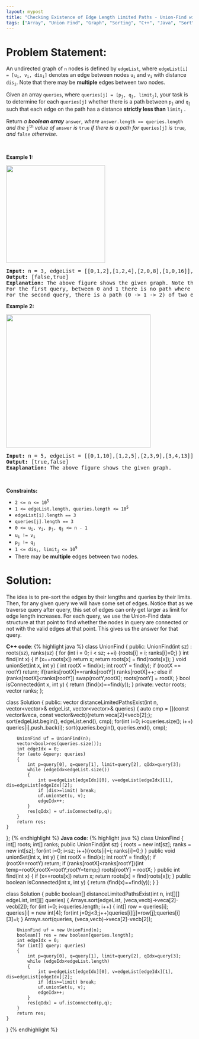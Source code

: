 ```yaml
---
layout: mypost
title: "Checking Existence of Edge Length Limited Paths - Union-Find with sorted edges and queries"
tags: ["Array", "Union Find", "Graph", "Sorting", "C++", "Java", "Sort", "Hard"]
---
```

# Problem Statement:
<p>An undirected graph of <code>n</code> nodes is defined by <code>edgeList</code>, where <code>edgeList[i] = [u<sub>i</sub>, v<sub>i</sub>, dis<sub>i</sub>]</code> denotes an edge between nodes <code>u<sub>i</sub></code> and <code>v<sub>i</sub></code> with distance <code>dis<sub>i</sub></code>. Note that there may be <strong>multiple</strong> edges between two nodes.</p>

<p>Given an array <code>queries</code>, where <code>queries[j] = [p<sub>j</sub>, q<sub>j</sub>, limit<sub>j</sub>]</code>, your task is to determine for each <code>queries[j]</code> whether there is a path between <code>p<sub>j</sub></code> and <code>q<sub>j</sub></code><sub> </sub>such that each edge on the path has a distance <strong>strictly less than</strong> <code>limit<sub>j</sub></code> .</p>

<p>Return <em>a <strong>boolean array</strong> </em><code>answer</code><em>, where </em><code>answer.length == queries.length</code> <em>and the </em><code>j<sup>th</sup></code> <em>value of </em><code>answer</code> <em>is </em><code>true</code><em> if there is a path for </em><code>queries[j]</code><em> is </em><code>true</code><em>, and </em><code>false</code><em> otherwise</em>.</p>

<p>&nbsp;</p>
<p><strong class="example">Example 1:</strong></p>
<img alt="" src="https://assets.leetcode.com/uploads/2020/12/08/h.png" style="width: 267px; height: 262px;" />
<pre>
<strong>Input:</strong> n = 3, edgeList = [[0,1,2],[1,2,4],[2,0,8],[1,0,16]], queries = [[0,1,2],[0,2,5]]
<strong>Output:</strong> [false,true]
<strong>Explanation:</strong> The above figure shows the given graph. Note that there are two overlapping edges between 0 and 1 with distances 2 and 16.
For the first query, between 0 and 1 there is no path where each distance is less than 2, thus we return false for this query.
For the second query, there is a path (0 -&gt; 1 -&gt; 2) of two edges with distances less than 5, thus we return true for this query.
</pre>

<p><strong class="example">Example 2:</strong></p>
<img alt="" src="https://assets.leetcode.com/uploads/2020/12/08/q.png" style="width: 390px; height: 358px;" />
<pre>
<strong>Input:</strong> n = 5, edgeList = [[0,1,10],[1,2,5],[2,3,9],[3,4,13]], queries = [[0,4,14],[1,4,13]]
<strong>Output:</strong> [true,false]
<strong>Exaplanation:</strong> The above figure shows the given graph.
</pre>

<p>&nbsp;</p>
<p><strong>Constraints:</strong></p>

<ul>
	<li><code>2 &lt;= n &lt;= 10<sup>5</sup></code></li>
	<li><code>1 &lt;= edgeList.length, queries.length &lt;= 10<sup>5</sup></code></li>
	<li><code>edgeList[i].length == 3</code></li>
	<li><code>queries[j].length == 3</code></li>
	<li><code>0 &lt;= u<sub>i</sub>, v<sub>i</sub>, p<sub>j</sub>, q<sub>j</sub> &lt;= n - 1</code></li>
	<li><code>u<sub>i</sub> != v<sub>i</sub></code></li>
	<li><code>p<sub>j</sub> != q<sub>j</sub></code></li>
	<li><code>1 &lt;= dis<sub>i</sub>, limit<sub>j</sub> &lt;= 10<sup>9</sup></code></li>
	<li>There may be <strong>multiple</strong> edges between two nodes.</li>
</ul>

# Solution:
The idea is to pre-sort the edges by their lengths and queries by their limits. Then, for any given query we will have some set of edges. Notice that as we traverse query after query, this set of edges can only get larger as limit for edge length increases. For each query, we use the Union-Find data structure at that point to find whether the nodes in query are connected or not with the valid edges at that point. This gives us the answer for that query.

**C++ code**:
 {% highlight java %} 
class UnionFind {
public:
    UnionFind(int sz) : roots(sz), ranks(sz) 
    {
        for (int i = 0; i < sz; ++i) {roots[i] = i; ranks[i]=0;}
    }
    int find(int x) 
    {
        if (x==roots[x]) return x;
        return roots[x] = find(roots[x]);
    }
    void unionSet(int x, int y) 
    {
        int rootX = find(x);
        int rootY = find(y);
        if (rootX == rootY) return;
        if(ranks[rootX]==ranks[rootY]) ranks[rootX]++;
        else if (ranks[rootX]<ranks[rootY]) swap(rootY,rootX);
        roots[rootY] = rootX;
    }
    bool isConnected(int x, int y)
    {
      return (find(x)==find(y));
    }
private:
    vector<int> roots;
    vector<int> ranks;
};



class Solution {
public:
    vector<bool> distanceLimitedPathsExist(int n, vector<vector<int>>& edgeList, vector<vector<int>>& queries) 
    {
        auto cmp = [](const vector<int>&veca, const vector<int>&vecb){return veca[2]<vecb[2];};
        sort(edgeList.begin(), edgeList.end(), cmp);
        for(int i=0; i<queries.size(); i++) queries[i].push_back(i);
        sort(queries.begin(), queries.end(), cmp);

        UnionFind uf = UnionFind(n);
        vector<bool>res(queries.size());
        int edgeIdx = 0;
        for (auto &query: queries)
        {
            int p=query[0], q=query[1], limit=query[2], qIdx=query[3];
            while (edgeIdx<edgeList.size()) 
            {
                int u=edgeList[edgeIdx][0], v=edgeList[edgeIdx][1], dis=edgeList[edgeIdx][2];
                if (dis>=limit) break;
                uf.unionSet(u, v);
                edgeIdx++;
            }
            res[qIdx] = uf.isConnected(p,q);
        }
        return res;
    }
};
 {% endhighlight %}
**Java code**:
 {% highlight java %} 
class UnionFind
{
    int[] roots;
    int[] ranks;
    public UnionFind(int sz)
    {
        roots = new int[sz];
        ranks = new int[sz];
        for(int i=0; i<sz; i++){roots[i]=i; ranks[i]=0;}
    }
    public void unionSet(int x, int y)
    {
        int rootX = find(x);
        int rootY = find(y);
        if (rootX==rootY) return;
        if (ranks[rootX]<ranks[rootY]){int temp=rootX;rootX=rootY;rootY=temp;}
        roots[rootY] = rootX;
    }
    public int find(int x)
    {
        if (x==roots[x]) return x;
        return roots[x] = find(roots[x]);
    }
    public boolean isConnected(int x, int y)
    {
        return (find(x)==find(y));
    }
}


class Solution {
    public boolean[] distanceLimitedPathsExist(int n, int[][] edgeList, int[][] queries) 
    {
        Arrays.sort(edgeList, (veca,vecb)->veca[2]-vecb[2]);
        for (int i=0; i<queries.length; i++)
        {
            int[] row = queries[i]; queries[i] = new int[4];
            for(int j=0;j<3;j++)queries[i][j]=row[j];queries[i][3]=i;
        }
        Arrays.sort(queries, (veca,vecb)->veca[2]-vecb[2]);

        UnionFind uf = new UnionFind(n);
        boolean[] res = new boolean[queries.length];
        int edgeIdx = 0;
        for (int[] query: queries)
        {
            int p=query[0], q=query[1], limit=query[2], qIdx=query[3];
            while (edgeIdx<edgeList.length) 
            {
                int u=edgeList[edgeIdx][0], v=edgeList[edgeIdx][1], dis=edgeList[edgeIdx][2];
                if (dis>=limit) break;
                uf.unionSet(u, v);
                edgeIdx++;
            }
            res[qIdx] = uf.isConnected(p,q);
        }
        return res;
    }
}
 {% endhighlight %}